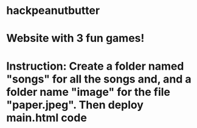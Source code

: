# hackpeanutbutter
# Website with 3 fun games!
# Instruction: Create a folder named "songs" for all the songs and, and a folder name "image" for the file "paper.jpeg". Then deploy main.html code

